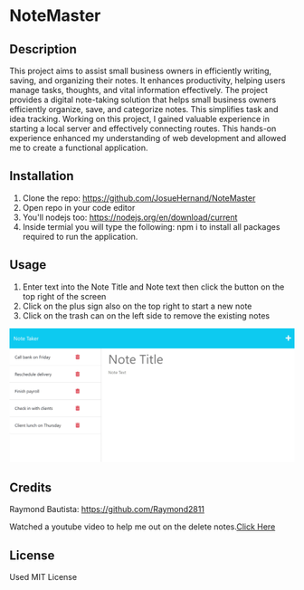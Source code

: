# NoteMaster

## Description

This project aims to assist small business owners in efficiently writing, saving, and organizing their notes. It enhances productivity, helping users manage tasks, thoughts, and vital information effectively. The project provides a digital note-taking solution that helps small business owners efficiently organize, save, and categorize notes. This simplifies task and idea tracking. Working on this project, I gained valuable experience in starting a local server and effectively connecting routes. This hands-on experience enhanced my understanding of web development and allowed me to create a functional application. 

## Installation

1) Clone the repo: https://github.com/JosueHernand/NoteMaster
2) Open repo in your code editor
3) You'll nodejs too: https://nodejs.org/en/download/current
4) Inside termial you will type the following: npm i
    to install all packages required to run the application.

## Usage

1) Enter text into the Note Title and Note text then click the button on the top right of the screen
2) Click on the plus sign also on the top right to start a new note
3) Click on the trash can on the left side to remove the existing notes

![alt text](public/assets/images/noteTaker.png)

## Credits

Raymond Bautista: https://github.com/Raymond2811

Watched a youtube video to help me out on the delete notes.[Click Here](https://www.youtube.com/watch?v=00NNuZHF56A)

## License

Used MIT License
